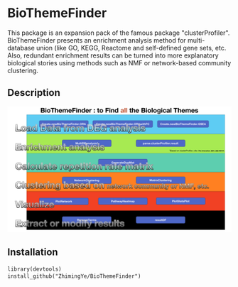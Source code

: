 # BioThemeFinder

This package is an expansion pack of the famous package "clusterProfiler". BioThemeFinder presents an enrichment analysis method for multi-database union (like GO, KEGG, Reactome and self-defined gene sets, etc. Also, redundant enrichment results can be turned into more explanatory biological stories using methods such as NMF or network-based community clustering.

## Description

![](figs/BioThemeFinderhomepage.png)

## Installation

    library(devtools)
    install_github("ZhimingYe/BioThemeFinder")

